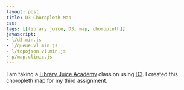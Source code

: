 ```yaml
---
layout: post
title: D3 Choropleth Map 
css:
tags: [[library juice, D3, map, choropleth]]
javascript:
- l/d3.min.js
- l/queue.v1.min.js
- l/topojson.v1.min.js
- p/map.clinic.js
---
```


<div id="clinic"></div> 

I am taking a [Library Juice Academy](http://libraryjuiceacademy.com/) class on using [D3](http://d3js.org/). I created this choropleth map for my third assignment. 
